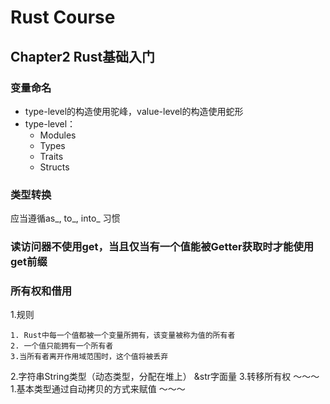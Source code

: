 # Rust Course
## Chapter2 Rust基础入门
### 变量命名
+ type-level的构造使用驼峰，value-level的构造使用蛇形
+ type-level：
    + Modules
    + Types
    + Traits
    + Structs
### 类型转换
应当遵循as_, to_, into_ 习惯
### 读访问器不使用get，当且仅当有一个值能被Getter获取时才能使用get前缀

### 所有权和借用
1.规则
```
1. Rust中每一个值都被一个变量所拥有，该变量被称为值的所有者
2. 一个值只能拥有一个所有者
3.当所有者离开作用域范围时，这个值将被丢弃
```

2.字符串String类型（动态类型，分配在堆上） &str字面量
3.转移所有权
～～～
1.基本类型通过自动拷贝的方式来赋值
～～～